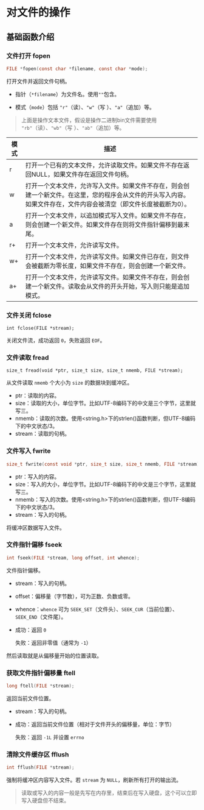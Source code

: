 # 对文件的操作

## 基础函数介绍

### 文件打开 fopen

```c
FILE *fopen(const char *filename, const char *mode);
```

打开文件并返回文件句柄。

- 指针（`*filename`）为文件名。使用`""`包含。

- 模式（`mode`）包括 `"r"`（读）、`"w"`（写 ）、`"a"`（追加）等。

> 上面是操作文本文件，假设是操作二进制bin文件需要使用 `"rb"`（读）、`"wb"`（写 ）、`"ab"`（追加）等。

| 模式 | 描述                                                         |
| ---- | ------------------------------------------------------------ |
| r    | 打开一个已有的文本文件，允许读取文件。如果文件不存在返回NULL，如果文件存在返回文件句柄。 |
| w    | 打开一个文本文件，允许写入文件。如果文件不存在，则会创建一个新文件。在这里，您的程序会从文件的开头写入内容。如果文件存在，文件内容会被清空（即文件长度被截断为0）。 |
| a    | 打开一个文本文件，以追加模式写入文件。如果文件不存在，则会创建一个新文件。如果文件存在则将文件指针偏移到最末尾。 |
| r+   | 打开一个文本文件，允许读写文件。                             |
| w+   | 打开一个文本文件，允许读写文件。如果文件已存在，则文件会被截断为零长度，如果文件不存在，则会创建一个新文件。 |
| a+   | 打开一个文本文件，允许读写文件。如果文件不存在，则会创建一个新文件。读取会从文件的开头开始，写入则只能是追加模式。 |

### 文件关闭 fclose

```
int fclose(FILE *stream);
```

关闭文件流，成功返回 `0`，失败返回 `EOF`。

### 文件读取 fread

```
size_t fread(void *ptr, size_t size, size_t nmemb, FILE *stream);
```

从文件读取 `nmemb` 个大小为 `size` 的数据块到缓冲区。

- ptr：读取的内容。
- size：读取的大小，单位字节。比如UTF-8编码下的中文是三个字节，这里就写三。
- nmemb：读取的次数。使用<string.h>下的strlen()函数判断，但UTF-8编码下的中文状态/3。
- stream：读取的句柄。

### 文件写入 fwrite

```c
size_t fwrite(const void *ptr, size_t size, size_t nmemb, FILE *stream);
```

- ptr：写入的内容。
- size：写入的大小，单位字节。比如UTF-8编码下的中文是三个字节，这里就写三。
- nmemb：写入的次数。使用<string.h>下的strlen()函数判断，但UTF-8编码下的中文状态/3。
- stream：写入的句柄。

将缓冲区数据写入文件。

### 文件指针偏移 fseek

```c
int fseek(FILE *stream, long offset, int whence);
```

文件指针偏移。

- stream：写入的句柄。

- offset：偏移量（字节数），可为正数、负数或零。

- whence：`whence` 可为 `SEEK_SET`（文件头）、`SEEK_CUR`（当前位置）、`SEEK_END`（文件尾）。

- 成功：返回 `0`

	失败：返回非零值（通常为 `-1`）

然后读取就是从偏移量开始的位置读取。

### 获取文件指针偏移量 ftell

```c
long ftell(FILE *stream);
```

返回当前文件位置。

- stream：写入的句柄。

- 成功：返回当前文件位置（相对于文件开头的偏移量，单位：字节）

	失败：返回 `-1L` 并设置 `errno`

### 清除文件缓存区 fflush

```c
int fflush(FILE *stream);
```

强制将缓冲区内容写入文件。若 `stream` 为 `NULL`，刷新所有打开的输出流。

> 读取或写入的内容一般是先写在内存里，结束后在写入硬盘，这个可以立即写入硬盘但不结束。



